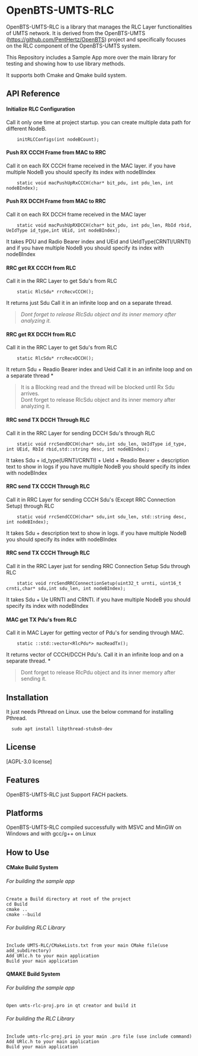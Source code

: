 
# OpenBTS-UMTS-RLC

OpenBTS-UMTS-RLC is a library that manages the RLC Layer functionalities of UMTS network. It is derived from the OpenBTS-UMTS (https://github.com/PentHertz/OpenBTS) project and specifically focuses on the RLC component of the OpenBTS-UMTS system.

This Repository includes a Sample App more over the main library for testing and showing how to use library methods.

It supports both Cmake and Qmake build system.



## API Reference

#### Initialize RLC Configuration

Call it only one time at project startup. you can create multiple data path for different NodeB. 
```
    initRLCConfigs(int nodeBCount); 
```

#### Push RX CCCH Frame from MAC to RRC
Call it on each RX CCCH frame received in the MAC layer.
if you have multiple NodeB you should specify its index with nodeBIndex
```
    static void macPushUpRxCCCH(char* bit_pdu, int pdu_len, int nodeBIndex); 
```
#### Push RX DCCH Frame from MAC to RRC
Call it on each RX DCCH frame received in the MAC layer
```
    static void macPushUpRXDCCH(char* bit_pdu, int pdu_len, RbId rbid, UeIdType id_type,int UEid, int nodeBIndex);
```
It takes PDU and Radio Bearer index and UEid and UeIdType(CRNTI/URNTI) and 
if you have multiple NodeB you should specify its index with nodeBIndex

#### RRC get RX CCCH from RLC 
Call it in the RRC Layer to get Sdu's from RLC
```
    static RlcSdu* rrcRecvCCCH();
```
 It returns just Sdu
 Call it in an infinite loop and on a separate thread.
 

> *Dont forget to release RlcSdu object and its inner memory after analyzing it.*

#### RRC get RX DCCH from RLC 
 Call it in the RRC Layer to get Sdu's from RLC
```
    static RlcSdu* rrcRecvDCCH();
``` 
 It return Sdu + Readio Bearer index and Ueid
 Call it in an infinite loop and on a separate thread
 *

> It is a Blocking read and the thread will be blocked until Rx Sdu
> arrives.  
> Dont forget to release RlcSdu object and its inner memory
> after analyzing it.

#### RRC send TX DCCH Through RLC 
 Call it in the RRC Layer for sending DCCH Sdu's through RLC
```
    static void rrcSendDCCH(char* sdu,int sdu_len, UeIdType id_type, int UEid, RbId rbid,std::string desc, int nodeBIndex);
```
 It takes Sdu + id_type(URNTI/CRNTI) + UeId + Readio Bearer + description text to show in logs
 if you have multiple NodeB you should specify its index with nodeBIndex
 
#### RRC send TX CCCH Through RLC 
Call it in RRC Layer for sending CCCH Sdu's (Except RRC Connection Setup) through RLC
```
    static void rrcSendCCCH(char* sdu,int sdu_len, std::string desc, int nodeBIndex);
```
  It takes Sdu + description text to show in logs.
  if you have multiple NodeB you should specify its index with nodeBIndex

#### RRC send TX CCCH Through RLC
 Call it in the RRC Layer just for sending RRC Connection Setup Sdu through RLC
```
    static void rrcSendRRCConnectionSetup(uint32_t urnti, uint16_t crnti,char* sdu,int sdu_len, int nodeBIndex);
```
 It takes Sdu + Ue URNTI and CRNTI.
 if you have multiple NodeB you should specify its index with nodeBIndex
 
#### MAC get TX Pdu's from RLC

Call it in MAC Layer  for getting vector of Pdu's for sending through MAC.

```
    static ::std::vector<RlcPdu*> macReadTx();
```
   
It returns vector of CCCH/DCCH Pdu's.
Call it in an infinite loop and on a separate thread.
*

> Dont forget to release RlcPdu object and its inner memory after
> sending it.




## Installation

It just needs Pthread on Linux. use the below command for installing Pthread.  

```
  sudo apt install libpthread-stubs0-dev 
```
    
## License

[AGPL-3.0 license]


## Features
OpenBTS-UMTS-RLC just Support FACH packets.

## Platforms
OpenBTS-UMTS-RLC compiled successfully with MSVC and MinGW on Windows and with gcc/g++ on Linux

## How to Use

#### CMake Build System 
###### For building the sample app

    Create a Build directory at root of the project
    cd Build
    cmake ..
    cmake --build

###### For building RLC Library

    Include UMTS-RLC/CMakeLists.txt from your main CMake file(use add_subdirectory)
    Add URlc.h to your main application
    Build your main application

#### QMAKE Build System 
###### For building the sample app

    Open umts-rlc-proj.pro in qt creator and build it

###### For building the RLC Library
    Include umts-rlc-proj.pri in your main .pro file (use include command)
    Add URlc.h to your main application
    Build your main application
    



    

